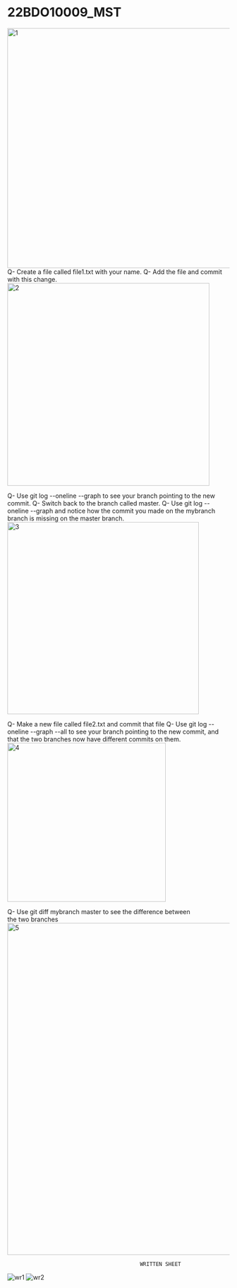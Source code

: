 # 22BDO10009_MST
<img width="542" alt="1" src="https://github.com/jaatcse/22BDO10009_MST/assets/157507754/caf714dd-ce08-4044-9ff6-c8f33cb1afd4">
Q- Create a file called file1.txt with your name.
Q- Add the file and commit with this change.
<img width="458" alt="2" src="https://github.com/jaatcse/22BDO10009_MST/assets/157507754/f615c628-646d-4192-800f-5ce420495bcf">

Q- Use git log --oneline --graph to see your branch pointing to the new commit.
Q- Switch back to the branch called master.
Q- Use git log --oneline --graph and notice how the commit you made on the mybranch branch is missing on the master branch.
<img width="434" alt="3" src="https://github.com/jaatcse/22BDO10009_MST/assets/157507754/d2a9509d-ff9b-42cb-90c4-6dd87012cef9">

Q- Make a new file called file2.txt and commit that file
Q- Use git log --oneline --graph --all to see your branch pointing to the new commit, and that the two branches now have different commits on them.
<img width="359" alt="4" src="https://github.com/jaatcse/22BDO10009_MST/assets/157507754/62b6de6e-618c-4bd5-a397-3a6baa0ee1f1">

Q- Use git diff mybranch master to see the difference between the two branches
<img width="750" alt="5" src="https://github.com/jaatcse/22BDO10009_MST/assets/157507754/bd051d67-246c-4155-9c38-e5da8e2a0a68">

                                              WRITTEN SHEET
![wr1](https://github.com/jaatcse/22BDO10009_MST/assets/157507754/7eab36aa-78c5-4e68-a768-bed17c86dbc3)
![wr2](https://github.com/jaatcse/22BDO10009_MST/assets/157507754/3bc93a58-18bc-481a-a39d-483050ee88ac)
